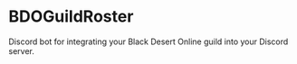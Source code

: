 # BDOGuildRoster
Discord bot for integrating your Black Desert Online guild into your Discord server.
